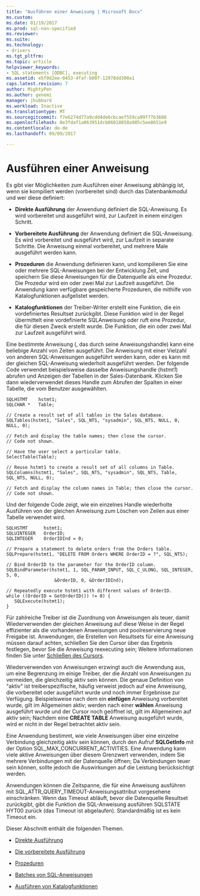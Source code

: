 ```yaml
---
title: "Ausführen einer Anweisung | Microsoft Docs"
ms.custom: 
ms.date: 01/19/2017
ms.prod: sql-non-specified
ms.reviewer: 
ms.suite: 
ms.technology:
- drivers
ms.tgt_pltfrm: 
ms.topic: article
helpviewer_keywords:
- SQL statements [ODBC], executing
ms.assetid: e5f0d2ee-0453-4faf-b007-12978dd300a1
caps.latest.revision: 7
author: MightyPen
ms.author: genemi
manager: jhubbard
ms.workload: Inactive
ms.translationtype: MT
ms.sourcegitcommit: f7e6274d77a9cdd4de6cbcaef559ca99f77b3608
ms.openlocfilehash: 8e3fdaf1a063951dcb06018858a905c5ee8651e9
ms.contentlocale: de-de
ms.lasthandoff: 09/09/2017

---
```

# <a name="executing-a-statement"></a>Ausführen einer Anweisung
Es gibt vier Möglichkeiten zum Ausführen einer Anweisung abhängig ist, wenn sie kompiliert werden (vorbereitet sind) durch das Datenbankmodul und wer diese definiert:  
  
-   **Direkte Ausführung** der Anwendung definiert die SQL-Anweisung. Es wird vorbereitet und ausgeführt wird, zur Laufzeit in einem einzigen Schritt.  
  
-   **Vorbereitete Ausführung** der Anwendung definiert die SQL-Anweisung. Es wird vorbereitet und ausgeführt wird, zur Laufzeit in separate Schritte. Die Anweisung einmal vorbereitet, und mehrere Male ausgeführt werden kann.  
  
-   **Prozeduren** die Anwendung definieren kann, und kompilieren Sie eine oder mehrere SQL-Anweisungen bei der Entwicklung Zeit, und speichern Sie diese Anweisungen für die Datenquelle als eine Prozedur. Die Prozedur wird ein oder zwei Mal zur Laufzeit ausgeführt. Die Anwendung kann verfügbare gespeicherte Prozeduren, die mithilfe von Katalogfunktionen aufgelistet werden.  
  
-   **Katalogfunktionen** der Treiber-Writer erstellt eine Funktion, die ein vordefiniertes Resultset zurückgibt. Diese Funktion wird in der Regel übermittelt eine vordefinierte SQL­Anweisung oder ruft eine Prozedur, die für diesen Zweck erstellt wurde. Die Funktion, die ein oder zwei Mal zur Laufzeit ausgeführt wird.  
  
 Eine bestimmte Anweisung (, das durch seine Anweisungshandle) kann eine beliebige Anzahl von Zeiten ausgeführt. Die Anweisung mit einer Vielzahl von anderen SQL-Anweisungen ausgeführt werden kann, oder es kann mit der gleichen SQL-Anweisung wiederholt ausgeführt werden. Der folgende Code verwendet beispielsweise dasselbe Anweisungshandle (*hstmt1*) abrufen und Anzeigen der Tabellen in der Sales-Datenbank. Klicken Sie dann wiederverwendet dieses Handle zum Abrufen der Spalten in einer Tabelle, die vom Benutzer ausgewählten.  
  
```  
SQLHSTMT    hstmt1;  
SQLCHAR *   Table;  
  
// Create a result set of all tables in the Sales database.  
SQLTables(hstmt1, "Sales", SQL_NTS, "sysadmin", SQL_NTS, NULL, 0, NULL, 0);  
  
// Fetch and display the table names; then close the cursor.  
// Code not shown.  
  
// Have the user select a particular table.  
SelectTable(Table);  
  
// Reuse hstmt1 to create a result set of all columns in Table.  
SQLColumns(hstmt1, "Sales", SQL_NTS, "sysadmin", SQL_NTS, Table, SQL_NTS, NULL, 0);  
  
// Fetch and display the column names in Table; then close the cursor.  
// Code not shown.  
```  
  
 Und der folgende Code zeigt, wie ein einzelnes Handle wiederholte Ausführen von der gleichen Anweisung zum Löschen von Zeilen aus einer Tabelle verwendet wird.  
  
```  
SQLHSTMT      hstmt1;  
SQLUINTEGER   OrderID;  
SQLINTEGER    OrderIDInd = 0;  
  
// Prepare a statement to delete orders from the Orders table.  
SQLPrepare(hstmt1, "DELETE FROM Orders WHERE OrderID = ?", SQL_NTS);  
  
// Bind OrderID to the parameter for the OrderID column.  
SQLBindParameter(hstmt1, 1, SQL_PARAM_INPUT, SQL_C_ULONG, SQL_INTEGER, 5, 0,  
                  &OrderID, 0, &OrderIDInd);  
  
// Repeatedly execute hstmt1 with different values of OrderID.  
while ((OrderID = GetOrderID()) != 0) {  
   SQLExecute(hstmt1);  
}  
```  
  
 Für zahlreiche Treiber ist die Zuordnung von Anweisungen als teuer, damit Wiederverwenden der gleichen Anweisung auf diese Weise in der Regel effizienter als die vorhandenen Anweisungen und poolreservierung neue Freigabe ist. Anwendungen, die Erstellen von Resultsets für eine Anweisung müssen darauf achten, schließen Sie den Cursor über das Ergebnis festlegen, bevor Sie die Anweisung reexecuting sein; Weitere Informationen finden Sie unter [Schließen des Cursors](../../../odbc/reference/develop-app/closing-the-cursor.md).  
  
 Wiederverwenden von Anweisungen erzwingt auch die Anwendung aus, um eine Begrenzung im einige Treiber, der die Anzahl von Anweisungen zu vermeiden, die gleichzeitig aktiv sein können. Die genaue Definition von "aktiv" ist treiberspezifische, häufig verweist jedoch auf eine Anweisung, die vorbereitet oder ausgeführt wurde und noch immer Ergebnisse zur Verfügung. Beispielsweise nach dem ein **einfügen** Anweisung vorbereitet wurde, gilt im Allgemeinen aktiv; werden nach einer **wählen** Anweisung ausgeführt wurde und der Cursor noch geöffnet ist, gilt im Allgemeinen auf aktiv sein; Nachdem eine **CREATE TABLE** Anweisung ausgeführt wurde, wird er nicht in der Regel betrachtet aktiv sein.  
  
 Eine Anwendung bestimmt, wie viele Anweisungen über eine einzelne Verbindung gleichzeitig aktiv sein können, durch den Aufruf **SQLGetInfo** mit der Option SQL_MAX_CONCURRENT_ACTIVITIES. Eine Anwendung kann viele aktive Anweisungen über diesem Grenzwert verwenden, indem Sie mehrere Verbindungen mit der Datenquelle öffnen; Da Verbindungen teuer sein können, sollte jedoch die Auswirkungen auf die Leistung berücksichtigt werden.  
  
 Anwendungen können die Zeitspanne, die für eine Anweisung ausführen mit SQL_ATTR_QUERY_TIMEOUT-Anweisungsattribut vorgesehene einschränken. Wenn das Timeout abläuft, bevor die Datenquelle Resultset zurückgibt, gibt die Funktion die SQL-Anweisung ausführen SQLSTATE HYT00 zurück (das Timeout ist abgelaufen). Standardmäßig ist es kein Timeout ein.  
  
 Dieser Abschnitt enthält die folgenden Themen.  
  
-   [Direkte Ausführung](../../../odbc/reference/develop-app/direct-execution-odbc.md)  
  
-   [Die vorbereitete Ausführung](../../../odbc/reference/develop-app/prepared-execution-odbc.md)  
  
-   [Prozeduren](../../../odbc/reference/develop-app/procedures-odbc.md)  
  
-   [Batches von SQL-Anweisungen](../../../odbc/reference/develop-app/batches-of-sql-statements.md)  
  
-   [Ausführen von Katalogfunktionen](../../../odbc/reference/develop-app/executing-catalog-functions.md)


